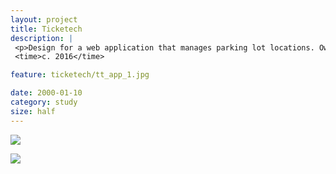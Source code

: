 ```yaml
---
layout: project
title: Ticketech
description: |
 <p>Design for a web application that manages parking lot locations. Owners and managers can monitor relevant data, per location and a given period of time.</p>
 <time>c. 2016</time>

feature: ticketech/tt_app_1.jpg

date: 2000-01-10
category: study
size: half
---
```


![]({{site.project_img_path}}ticketech/tt_app_2.jpg)

![]({{site.project_img_path}}ticketech/tt_app_3.jpg)
